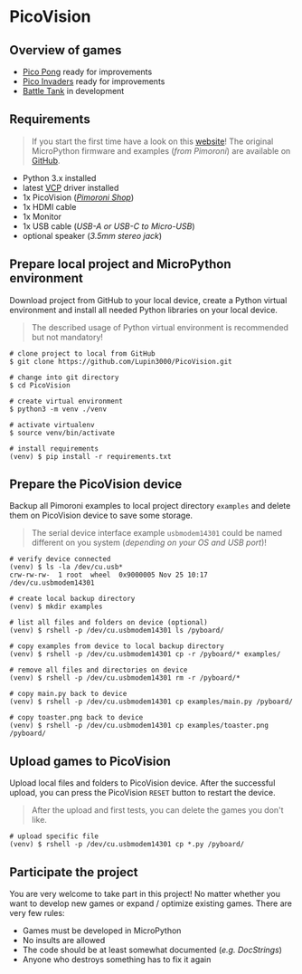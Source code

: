 # PicoVision

## Overview of games

- [Pico Pong](pico_pong.py) ready for improvements
- [Pico Invaders](pico_invaders.py) ready for improvements
- [Battle Tank](battle_tank.py) in development

## Requirements

> If you start the first time have a look on this [website](https://learn.pimoroni.com/article/getting-started-with-picovision)! The original MicroPython firmware and examples (_from Pimoroni_) are available on [GitHub](https://github.com/pimoroni/picovision#introduction).

- Python 3.x installed
- latest [VCP](https://www.silabs.com/developers/usb-to-uart-bridge-vcp-drivers?tab=downloads) driver installed
- 1x PicoVision (_[Pimoroni Shop](https://shop.pimoroni.com/products/picovision)_)
- 1x HDMI cable
- 1x Monitor
- 1x USB cable (_USB-A or USB-C to Micro-USB_)
- optional speaker (_3.5mm stereo jack_)

## Prepare local project and MicroPython environment

Download project from GitHub to your local device, create a Python virtual environment and install all needed Python libraries on your local device.

> The described usage of Python virtual environment is recommended but not mandatory!

```shell
# clone project to local from GitHub
$ git clone https://github.com/Lupin3000/PicoVision.git

# change into git directory
$ cd PicoVision

# create virtual environment
$ python3 -m venv ./venv

# activate virtualenv
$ source venv/bin/activate

# install requirements
(venv) $ pip install -r requirements.txt
```

## Prepare the PicoVision device

Backup all Pimoroni examples to local project directory `examples` and delete them on PicoVision device to save some storage.

> The serial device interface example `usbmodem14301` could be named different on you system (_depending on your OS and USB port_)!

```shell
# verify device connected
(venv) $ ls -la /dev/cu.usb*
crw-rw-rw-  1 root  wheel  0x9000005 Nov 25 10:17 /dev/cu.usbmodem14301

# create local backup directory
(venv) $ mkdir examples

# list all files and folders on device (optional)
(venv) $ rshell -p /dev/cu.usbmodem14301 ls /pyboard/

# copy examples from device to local backup directory
(venv) $ rshell -p /dev/cu.usbmodem14301 cp -r /pyboard/* examples/

# remove all files and directories on device
(venv) $ rshell -p /dev/cu.usbmodem14301 rm -r /pyboard/*

# copy main.py back to device
(venv) $ rshell -p /dev/cu.usbmodem14301 cp examples/main.py /pyboard/

# copy toaster.png back to device
(venv) $ rshell -p /dev/cu.usbmodem14301 cp examples/toaster.png /pyboard/
```

## Upload games to PicoVision

Upload local files and folders to PicoVision device. After the successful upload, you can press the PicoVision `RESET` button to restart the device.

> After the upload and first tests, you can delete the games you don't like.

```shell
# upload specific file
(venv) $ rshell -p /dev/cu.usbmodem14301 cp *.py /pyboard/
```

## Participate the project

You are very welcome to take part in this project! No matter whether you want to develop new games or expand / optimize existing games. There are very few rules:

- Games must be developed in MicroPython
- No insults are allowed
- The code should be at least somewhat documented (_e.g. DocStrings_)
- Anyone who destroys something has to fix it again
